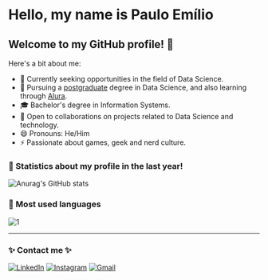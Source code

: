 # Hello, my name is Paulo Emílio 

## Welcome to my GitHub profile! 🚀

Here's a bit about me:

- 🔭 Currently seeking opportunities in the field of Data Science.
- 🌱 Pursuing a [postgraduate](https://github.com/paulo-emilio/Pos-Graduacao-Data-Science/blob/main/About/PDC_Pos-graduacao-em-Data-Science.pdf) degree in Data Science, and also learning through [Alura](https://cursos.alura.com.br/analista-de-dados-paulo-emilio-1690508096886-p631337).
- 🎓 Bachelor's degree in Information Systems.
- 👯 Open to collaborations on projects related to Data Science and technology.
- 😄 Pronouns: He/Him
- ⚡ Passionate about games, geek and nerd culture.


### 🔭 Statistics about my profile in the last year!
![Anurag's GitHub stats](https://github-readme-stats.vercel.app/api?username=paulo-emilio&theme=tokyonight&show_icons=true&border_radius=10&count_private=true&hide_border=true&include_all_commits=true)


### 🔭 Most used languages
![1](https://github-readme-stats.vercel.app/api/top-langs/?username=paulo-emilio&hide=yacc,makefile,cuda&theme=tokyonight&layout=compact&langs_count=10&border_radius=10&hide_border=true)

<hr>

### ✨ Contact me ✨

[<img alt="LinkedIn" src="https://img.shields.io/badge/linkedin%20-%230077B5.svg?&style=for-the-badge&logo=linkedin&logoColor=white"/>](https://www.linkedin.com/in/paulo-emilio/)
[<img alt="Instagram" src="https://img.shields.io/badge/pauloemilio%20-%23E4405F.svg?&style=for-the-badge&logo=Instagram&logoColor=white"/>](https://www.instagram.com/pauloemilio__/)
[<img alt="Gmail" src="https://img.shields.io/badge/Gmail-D14836?style=for-the-badge&logo=gmail&logoColor=white" />](mailto:pauloemilio.sistemas@gmail.com)
